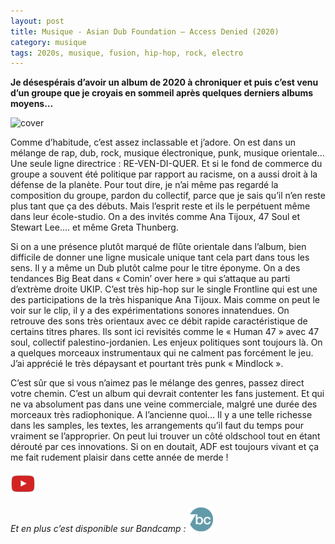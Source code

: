 ```yaml
---
layout: post
title: Musique - Asian Dub Foundation – Access Denied (2020)
category: musique
tags: 2020s, musique, fusion, hip-hop, rock, electro
---
```


**Je désespérais d’avoir un album de 2020 à chroniquer et puis c’est venu d’un groupe que je croyais en sommeil après quelques derniers albums moyens…**

![cover](https://filedn.eu/llqi9IBxlYouGRXYG2xlROb/img/2021/adf2020.jpg)

Comme d’habitude, c’est assez inclassable et j’adore. On est dans un mélange de rap, dub, rock, musique électronique, punk, musique orientale… Une seule ligne directrice : RE-VEN-DI-QUER. Et si le fond de commerce du groupe a souvent été politique par rapport au racisme, on a aussi droit à la défense de la planète. Pour tout dire, je n’ai même pas regardé la composition du groupe, pardon du collectif, parce que je sais qu’il n’en reste plus tant que ça des débuts. Mais l’esprit reste et ils le perpétuent même dans leur école-studio. On a des invités comme Ana Tijoux, 47 Soul et Stewart Lee…. et même Greta Thunberg.


Si on a une présence plutôt marqué de flûte orientale dans l’album, bien difficile de donner une ligne musicale unique tant cela part dans tous les sens. Il y a même un Dub plutôt calme pour le titre éponyme. On a des tendances Big Beat dans « Comin’ over here » qui s’attaque au parti d’extrème droite UKIP. C’est très hip-hop sur le single Frontline qui est une des participations de la très hispanique Ana Tijoux. Mais comme on peut le voir sur le clip, il y a des expérimentations sonores innatendues. On retrouve des sons très orientaux avec ce débit rapide caractéristique de certains titres phares. Ils sont ici revisités comme le « Human 47 » avec 47 soul, collectif palestino-jordanien.  Les enjeux politiques sont toujours là. On a quelques morceaux instrumentaux qui ne calment pas forcément le jeu. J’ai apprécié le très dépaysant et pourtant très punk « Mindlock ».

C’est sûr que si vous n’aimez pas le mélange des genres, passez direct votre chemin. C’est un album qui devrait contenter les fans justement. Et qui ne va absolument pas dans une veine commerciale, malgré une durée des morceaux très radiophonique. A l’ancienne quoi… Il y a une telle richesse dans les samples, les textes, les arrangements qu’il faut du temps pour vraiment se l’approprier. On peut lui trouver un côté oldschool tout en étant dérouté par ces innovations. Si on en doutait, ADF est toujours vivant et ça me fait rudement plaisir dans cette année de merde !

[![video](../images/youtube.png)](https://youtu.be/6rF2V_0Eth8)

*Et en plus c’est disponible sur Bandcamp : [![musique](../images/bandcamp.png)](https://asiandubfoundation.bandcamp.com/album/access-denied)*
